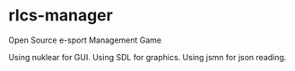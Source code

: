 # rlcs-manager
Open Source e-sport Management Game

Using nuklear for GUI.
Using SDL for graphics.
Using jsmn for json reading.
